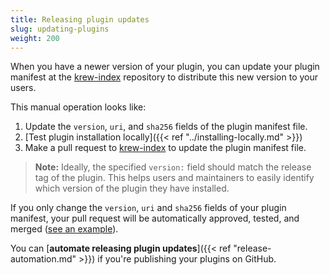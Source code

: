 ```yaml
---
title: Releasing plugin updates
slug: updating-plugins
weight: 200
---
```


When you have a newer version of your plugin, you can update your plugin
manifest at the [krew-index] repository to distribute this new version to your users.

This manual operation looks like:

1. Update the `version`, `uri`, and `sha256` fields of the plugin manifest file.
1. [Test plugin installation locally]({{< ref "../installing-locally.md" >}})
1. Make a pull request to [krew-index] to update the plugin manifest file.

> **Note:** Ideally, the specified `version:` field should match the release tag
of the plugin. This helps users and maintainers to easily identify which
version of the plugin they have installed.

If you only change the `version`, `uri` and `sha256` fields of your plugin manifest,
your pull request will be automatically approved, tested, and merged ([see an
example](https://github.com/kubernetes-sigs/krew-index/pull/508)).

You can [**automate releasing plugin updates**]({{< ref
"release-automation.md" >}}) if you're publishing your plugins on GitHub.

[krew-index]: https://sigs.k8s.io/krew-index
